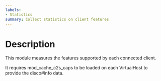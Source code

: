 ```yaml
---
labels:
- Statistics
summary: Collect statistics on client features
---
```


Description
===========

This module measures the features supported by each connected client.

It requires mod\_cache\_c2s\_caps to be loaded on each VirtualHost to
provide the disco#info data.
